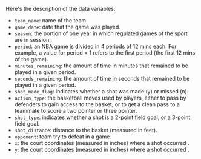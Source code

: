 
Here's the description of the data variables:

- `team_name`: name of the team.
- `game_date`: date that the game was played.
- `season`: the portion of one year in which regulated games of the sport are in session.
- `period`: an NBA game is divided in 4 periods of 12 mins each. For example, a value for period = 1 refers to the first period (the first 12 mins of the game).
- `minutes_remaining`: the amount of time in minutes that remained to be played in a given period.
- `seconds_remaining`: the amount of time in seconds that remained to be played in a given period.
- `shot_made_flag`: indicates whether a shot was made (y) or missed (n).
- `action_type`: the basketball moves used by players, either to pass by defenders to gain access to the basket, or to get a clean pass to a teammate to score a two pointer or three pointer.
- `shot_type`: indicates whether a shot is a 2-point field goal, or a 3-point field goal.
- `shot_distance`: distance to the basket (measured in feet).
- `opponent`: team try to defeat in a game.
- `x`: the court coordinates (measured in inches) where a shot occurred .
- `y`: the court coordinates (measured in inches) where a shot occurred .

